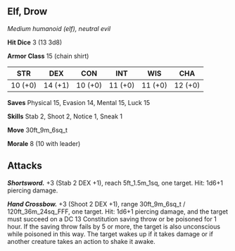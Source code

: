 ## Elf, Drow

*Medium humanoid (elf), neutral evil*

**Hit Dice** 3 (13 3d8)

**Armor Class** 15 (chain shirt)

| STR     | DEX     | CON     | INT     | WIS     | CHA     |
|---------|---------|---------|---------|---------|---------|
| 10 (+0) | 14 (+1) | 10 (+0) | 11 (+0) | 11 (+0) | 12 (+0) |

**Saves** Physical 15, Evasion 14, Mental 15, Luck 15

**Skills** Stab 2, Shoot 2, Notice 1, Sneak 1

**Move** 30ft_9m_6sq_t

**Morale** 8 (10 with leader)

## Attacks

***Shortsword.*** +3 (Stab 2 DEX +1), reach 5ft_1.5m_1sq, one target. Hit: 1d6+1 piercing damage.

***Hand Crossbow.*** +3 (Shoot 2 DEX +1), range 30ft_9m_6sq_t / 120ft_36m_24sq_FFF, one target. Hit: 1d6+1 piercing damage, and the target must succeed on a DC 13 Constitution saving throw or be poisoned for 1 hour. If the saving throw fails by 5 or more, the target is also unconscious while poisoned in this way. The target wakes up if it takes damage or if another creature takes an action to shake it awake.

